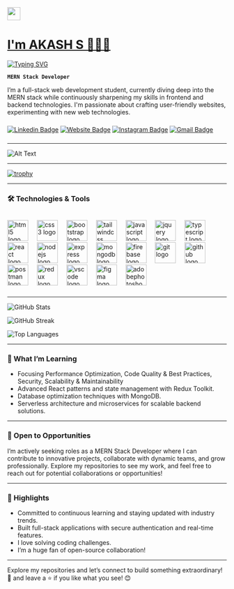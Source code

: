 <img src="https://raw.githubusercontent.com/MartinHeinz/MartinHeinz/master/wave.gif" width="30px"> 
<p align="center">
  <a href="https://github.com/your-username">
    <h1>I'm AKASH S  👨🏻‍💻 </h1>
   <img src="https://readme-typing-svg.herokuapp.com?font=Montserrat&weight=800&size=32&duration=3000&color=FFD700&vCenter=true&width=550&height=100&lines=Welcome+to+my+GitHub+Profile!;I+am+a+MERN+Stack+Developer;I+am+a+Frontend+Developer;I+am+a+Backend+Developer;I+am+a+Fullstack+Developer" alt="Typing SVG" />
  </a>
</p>


**`MERN Stack Developer `**

I’m a full-stack web development student, currently diving deep into the MERN stack while continuously sharpening my skills in frontend and backend technologies. I'm passionate about crafting user-friendly websites, experimenting with new web technologies.
###
[![Linkedin Badge](https://img.shields.io/badge/-LinkedIn-0e76a8?style=for-the-badge&logo=Linkedin&logoColor=white)](https://www.linkedin.com/in/akash-s-mahe/) [![Website Badge](https://img.shields.io/badge/Website-3b5998?style=for-the-badge&logo=google-chrome&logoColor=white)](https://akshs.vercel.app/) [![Instagram Badge](https://img.shields.io/badge/-Instagram-e4405f?style=for-the-badge&logo=Instagram&logoColor=white)](https://instagram.com/akash.s.in/) [![Gmail Badge](https://img.shields.io/badge/-Gmail-D14836?style=for-the-badge&logo=Gmail&logoColor=white)](mailto:akashspalloor@gmail.com)

###
---

![Alt Text](https://user-images.githubusercontent.com/74038190/212749447-bfb7e725-6987-49d9-ae85-2015e3e7cc41.gif)




---
[![trophy](https://github-profile-trophy.vercel.app/?username=Akash-S-010&theme=algolia&no-frame=true&no-bg=true&title=Commit,Issues,Repositories)](https://github.com/ryo-ma/github-profile-trophy)



---


### 🛠️ Technologies & Tools

<br clear="both">

<div align="left">
  <img src="https://cdn.jsdelivr.net/gh/devicons/devicon/icons/html5/html5-original.svg" height="48" alt="html5 logo"  />
  <img width="12" />
  <img src="https://cdn.jsdelivr.net/gh/devicons/devicon/icons/css3/css3-original.svg" height="48" alt="css3 logo"  />
  <img width="12" />
  <img src="https://cdn.jsdelivr.net/gh/devicons/devicon/icons/bootstrap/bootstrap-original.svg" height="48" alt="bootstrap logo"  />
  <img width="12" />
  <img src="https://cdn.simpleicons.org/tailwindcss/06B6D4" height="48" alt="tailwindcss logo"  />
  <img width="12" />
  <img src="https://cdn.jsdelivr.net/gh/devicons/devicon/icons/javascript/javascript-plain.svg" height="48" alt="javascript logo"  />
  <img width="12" />
  <img src="https://cdn.jsdelivr.net/gh/devicons/devicon/icons/jquery/jquery-plain-wordmark.svg" height="48" alt="jquery logo"  />
  <img width="12" />
  <img src="https://cdn.jsdelivr.net/gh/devicons/devicon/icons/typescript/typescript-original.svg" height="48" alt="typescript logo"  />
  <img width="12" />
  <img src="https://cdn.jsdelivr.net/gh/devicons/devicon/icons/react/react-original.svg" height="48" alt="react logo"  />
  <img width="12" />
  <img src="https://cdn.jsdelivr.net/gh/devicons/devicon/icons/nodejs/nodejs-plain-wordmark.svg" height="48" alt="nodejs logo"  />
  <img width="12" />
  <img src="https://skillicons.dev/icons?i=express" height="48" alt="express logo"  />
  <img width="12" />
  <img src="https://cdn.jsdelivr.net/gh/devicons/devicon/icons/mongodb/mongodb-plain-wordmark.svg" height="48" alt="mongodb logo"  />
  <img width="12" />
  <img src="https://cdn.jsdelivr.net/gh/devicons/devicon/icons/firebase/firebase-plain-wordmark.svg" height="48" alt="firebase logo"  />
  <img width="12" />
  <img src="https://cdn.jsdelivr.net/gh/devicons/devicon/icons/git/git-original.svg" height="48" alt="git logo"  />
  <img width="12" />
  <img src="https://skillicons.dev/icons?i=github" height="48" alt="github logo"  />
  <img width="12" />
  <img src="https://cdn.simpleicons.org/postman/FF6C37" height="48" alt="postman logo"  />
  <img width="12" />
  <img src="https://cdn.simpleicons.org/redux/764ABC" height="48" alt="redux logo"  />
  <img width="12" />
  <img src="https://cdn.jsdelivr.net/gh/devicons/devicon/icons/vscode/vscode-original.svg" height="48" alt="vscode logo"  />
  <img width="12" />
  <img src="https://skillicons.dev/icons?i=figma" height="48" alt="figma logo"  />
  <img width="12" />
  <img src="https://skillicons.dev/icons?i=ps" height="48" alt="adobephotoshop logo"  />
</div>

###

---
![GitHub Stats](https://github-readme-stats.vercel.app/api?username=Akash-S-010&cache_seconds=1800&show_icons=true&theme=dark&title_color=00FFFF&icon_color=00FFFF&text_color=FFFFFF&bg_color=0D1117)

![GitHub Streak](https://streak-stats.demolab.com?user=Akash-S-010&theme=dark&background=0D1117&ring=00FFFF&fire=00FFFF&currStreakLabel=00FFFF&sideNums=FFFFFF&currStreakNum=FFFFFF&dates=FFFFFF)

![Top Languages](https://github-readme-stats.vercel.app/api/top-langs/?username=Akash-S-010&layout=compact&cache_seconds=1800&theme=dark&title_color=00FFFF&text_color=FFFFFF&bg_color=0D1117)



---

### 🌱 What I’m Learning
- Focusing Performance Optimization, Code Quality & Best Practices, Security, Scalability & Maintainability
- Advanced React patterns and state management with Redux Toolkit.
- Database optimization techniques with MongoDB.
- Serverless architecture and microservices for scalable backend solutions.

---
### 💼 Open to Opportunities
I’m actively seeking roles as a MERN Stack Developer where I can contribute to innovative projects, collaborate with dynamic teams, and grow professionally. Explore my repositories to see my work, and feel free to reach out for potential collaborations or opportunities!

---

### 🌟 Highlights
- Committed to continuous learning and staying updated with industry trends.
- Built full-stack applications with secure authentication and real-time features.
- I love solving coding challenges.
- I’m a huge fan of open-source collaboration!

---
Explore my repositories and let’s connect to build something extraordinary! 🚀 and leave a ⭐ if you like what you see! 😊







